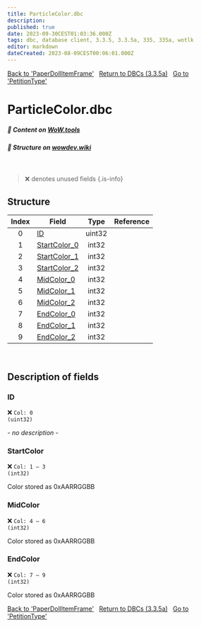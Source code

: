 ```yaml
---
title: ParticleColor.dbc
description:
published: true
date: 2023-09-30CEST01:03:36.000Z
tags: dbc, database client, 3.3.5, 3.3.5a, 335, 335a, wotlk
editor: markdown
dateCreated: 2023-08-09CEST00:06:01.000Z
---
```

<a href="https://trinitycore.info/files/DBC/335/paperdollitemframe" class="mt-5 v-btn v-btn--depressed v-btn--flat v-btn--outlined theme--light v-size--default darkblue--text text--lighten-3"><span class="v-btn__content"><i aria-hidden="true" class="v-icon notranslate v-icon--left mdi mdi-arrow-left theme--light"></i><span>Back to 'PaperDollItemFrame'</span></span></a>&nbsp;&nbsp;&nbsp;<a href="https://trinitycore.info/files/DBC/335/DBC" class="mt-5 v-btn v-btn--depressed v-btn--flat v-btn--outlined theme--light v-size--default darkblue--text text--lighten-3"><span class="v-btn__content"><i aria-hidden="true" class="v-icon notranslate v-icon--left mdi mdi-home-outline theme--light"></i><span>Return to DBCs (3.3.5a)</span></span></a>&nbsp;&nbsp;&nbsp;<a href="https://trinitycore.info/files/DBC/335/petitiontype" class="mt-5 v-btn v-btn--depressed v-btn--flat v-btn--outlined theme--light v-size--default darkblue--text text--lighten-3"><span class="v-btn__content"><span>Go to 'PetitionType'</span><i aria-hidden="true" class="v-icon notranslate v-icon--right mdi mdi-arrow-right theme--light"></i></span></a>

# ParticleColor.dbc
##### :open_book: Content on [WoW.tools](https://wow.tools/dbc/?dbc=particlecolor&build=3.3.5.12340)
##### :pencil: Structure on [wowdev.wiki](https://wowdev.wiki/DB/ParticleColor)
&nbsp;

> :x: denotes unused fields
{.is-info}


## Structure

| Index | Field | Type | Reference |
| :---: | --- | :---: | --- |
| 0 | [ID](#id-alt) | uint32 |  |
| 1 | [StartColor_0](#startcolor) | int32 |  |
| 2 | [StartColor_1](#startcolor) | int32 |  |
| 3 | [StartColor_2](#startcolor) | int32 |  |
| 4 | [MidColor_0](#midcolor) | int32 |  |
| 5 | [MidColor_1](#midcolor) | int32 |  |
| 6 | [MidColor_2](#midcolor) | int32 |  |
| 7 | [EndColor_0](#endcolor) | int32 |  |
| 8 | [EndColor_1](#endcolor) | int32 |  |
| 9 | [EndColor_2](#endcolor) | int32 |  |
&nbsp;
## Description of fields

### ID <!-- {#id-alt} -->
:x: <code>Col: 0 (uint32)</code>

*- no description -*
&nbsp;

### StartColor
:x: <code>Col: 1 &ndash; 3 (int32)</code>

Color stored as 0xAARRGGBB
&nbsp;

### MidColor
:x: <code>Col: 4 &ndash; 6 (int32)</code>

Color stored as 0xAARRGGBB
&nbsp;

### EndColor
:x: <code>Col: 7 &ndash; 9 (int32)</code>

Color stored as 0xAARRGGBB
&nbsp;

<a href="https://trinitycore.info/files/DBC/335/paperdollitemframe" class="mt-5 v-btn v-btn--depressed v-btn--flat v-btn--outlined theme--light v-size--default darkblue--text text--lighten-3"><span class="v-btn__content"><i aria-hidden="true" class="v-icon notranslate v-icon--left mdi mdi-arrow-left theme--light"></i><span>Back to 'PaperDollItemFrame'</span></span></a>&nbsp;&nbsp;&nbsp;<a href="https://trinitycore.info/files/DBC/335/DBC" class="mt-5 v-btn v-btn--depressed v-btn--flat v-btn--outlined theme--light v-size--default darkblue--text text--lighten-3"><span class="v-btn__content"><i aria-hidden="true" class="v-icon notranslate v-icon--left mdi mdi-home-outline theme--light"></i><span>Return to DBCs (3.3.5a)</span></span></a>&nbsp;&nbsp;&nbsp;<a href="https://trinitycore.info/files/DBC/335/petitiontype" class="mt-5 v-btn v-btn--depressed v-btn--flat v-btn--outlined theme--light v-size--default darkblue--text text--lighten-3"><span class="v-btn__content"><span>Go to 'PetitionType'</span><i aria-hidden="true" class="v-icon notranslate v-icon--right mdi mdi-arrow-right theme--light"></i></span></a>
